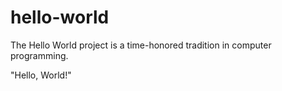 # hello-world
The Hello World project is a time-honored tradition in computer programming.

"Hello, World!"
